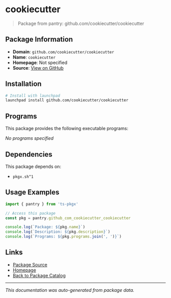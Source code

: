 # cookiecutter

> Package from pantry: github.com/cookiecutter/cookiecutter

## Package Information

- **Domain**: `github.com/cookiecutter/cookiecutter`
- **Name**: `cookiecutter`
- **Homepage**: Not specified
- **Source**: [View on GitHub](https://github.com/pkgxdev/pantry/tree/main/projects/github.com/cookiecutter/cookiecutter/package.yml)

## Installation

```bash
# Install with launchpad
launchpad install github.com/cookiecutter/cookiecutter
```

## Programs

This package provides the following executable programs:

*No programs specified*

## Dependencies

This package depends on:

- `pkgx.sh^1`

## Usage Examples

```typescript
import { pantry } from 'ts-pkgx'

// Access this package
const pkg = pantry.github_com_cookiecutter_cookiecutter

console.log(`Package: ${pkg.name}`)
console.log(`Description: ${pkg.description}`)
console.log(`Programs: ${pkg.programs.join(', ')}`)
```

## Links

- [Package Source](https://github.com/pkgxdev/pantry/tree/main/projects/github.com/cookiecutter/cookiecutter/package.yml)
- [Homepage](#)
- [Back to Package Catalog](../package-catalog.md)

---

*This documentation was auto-generated from package data.*
